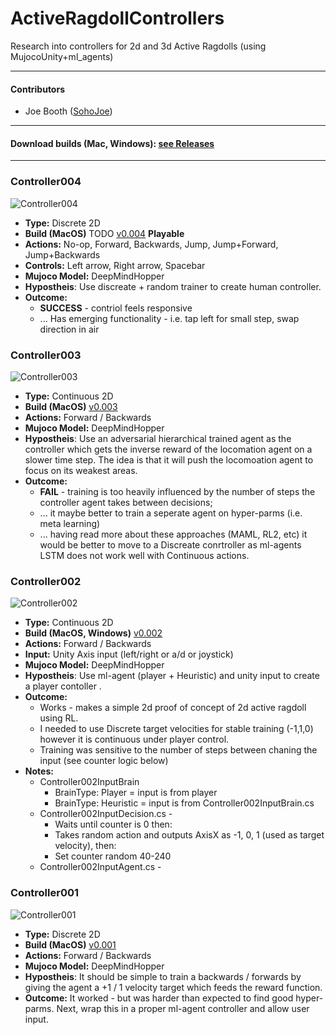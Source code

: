 # ActiveRagdollControllers
Research into controllers for 2d and 3d Active Ragdolls (using MujocoUnity+ml_agents)

----

#### Contributors
* Joe Booth ([SohoJoe](https://github.com/Sohojoe))

----
#### Download builds (Mac, Windows): [see Releases](https://github.com/Sohojoe/ActiveRagdollControllers/releases)
--- 
### Controller004
![Controller004](images/Controller004.13-10m.gif)
* **Type:** Discrete 2D
* **Build (MacOS)** TODO [v0.004](https://github.com/Sohojoe/ActiveRagdollControllers/releases/tag/v0.003) **Playable**
* **Actions:** No-op, Forward, Backwards, Jump, Jump+Forward, Jump+Backwards
* **Controls:** Left arrow, Right arrow, Spacebar
* **Mujoco Model:** DeepMindHopper
* **Hypostheis**: Use discreate + random trainer to create human controller.
* **Outcome:** 
  * **SUCCESS** - contriol feels responsive
  * ... Has emerging functionality - i.e. tap left for small step, swap direction in air 


### Controller003
![Controller003](images/Controller003.gif)
* **Type:** Continuous 2D
* **Build (MacOS)** [v0.003](https://github.com/Sohojoe/ActiveRagdollControllers/releases/tag/v0.003)
* **Actions:** Forward / Backwards
* **Mujoco Model:** DeepMindHopper
* **Hypostheis**: Use an adversarial hierarchical trained agent as the controller which gets the inverse reward of the locomation agent on a slower time step. The idea is that it will push the locomoation agent to focus on its weakest areas. 
* **Outcome:** 
  * **FAIL** - training is too heavily influenced by the number of steps the controller agent takes between decisions; 
  * ... it maybe better to train a seperate agent on hyper-parms (i.e. meta learning) 
  * ... having read more about these approaches (MAML, RL2, etc) it would be better to move to a Discreate conrtroller as ml-agents LSTM does not work well with Continuous actions.


### Controller002
![Controller002](images/Controller002.gif)
* **Type:** Continuous 2D
* **Build (MacOS, Windows)** [v0.002](https://github.com/Sohojoe/ActiveRagdollControllers/releases/tag/v0.002)
* **Actions:** Forward / Backwards
* **Input:** Unity Axis input (left/right or a/d or joystick)
* **Mujoco Model:** DeepMindHopper
* **Hypostheis**: Use ml-agent (player + Heuristic) and unity input to create a player contoller .
* **Outcome:** 
  * Works - makes a simple 2d proof of concept of 2d active ragdoll using RL.
  * I needed to use Discrete target velocities for stable training (-1,1,0) however it is continuous under player control. 
  * Training was sensitive to the number of steps between chaning the input (see counter logic below)
* **Notes:**
  * Controller002InputBrain
    * BrainType: Player = input is from player
    * BrainType: Heuristic = input is from Controller002InputBrain.cs
  * Controller002InputDecision.cs - 
    * Waits until counter is 0 then:
    * Takes random action and outputs AxisX as -1, 0, 1 (used as target velocity), then:
    * Set counter random 40-240
  * Controller002InputAgent.cs - 

### Controller001
![Controller001](images/Controller001.gif)
* **Type:** Discrete 2D
* **Build (MacOS)** [v0.001](https://github.com/Sohojoe/ActiveRagdollControllers/releases/tag/v0.001)
* **Actions:** Forward / Backwards
* **Mujoco Model:** DeepMindHopper
* **Hypostheis**: It should be simple to train a backwards / forwards by giving the agent a +1 / 1 velocity target which feeds the reward function.
* **Outcome:** It worked - but was harder than expected to find good hyper-parms. Next, wrap this in a proper ml-agent controller and allow user input.
